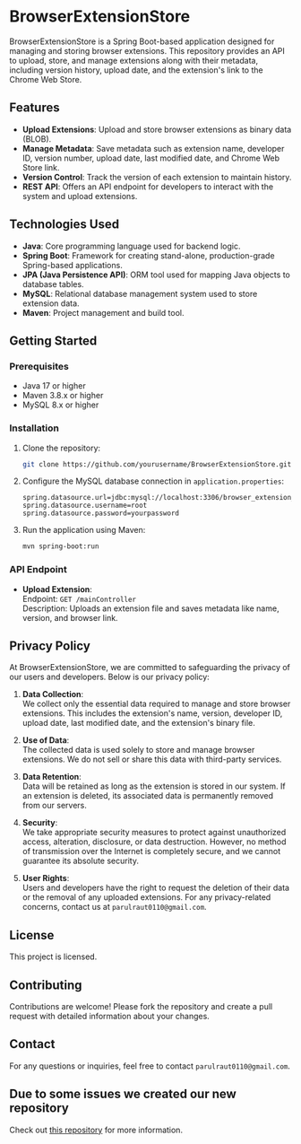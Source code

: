 # BrowserExtensionStore

BrowserExtensionStore is a Spring Boot-based application designed for managing and storing browser extensions. This repository provides an API to upload, store, and manage extensions along with their metadata, including version history, upload date, and the extension's link to the Chrome Web Store.

## Features
- **Upload Extensions**: Upload and store browser extensions as binary data (BLOB).
- **Manage Metadata**: Save metadata such as extension name, developer ID, version number, upload date, last modified date, and Chrome Web Store link.
- **Version Control**: Track the version of each extension to maintain history.
- **REST API**: Offers an API endpoint for developers to interact with the system and upload extensions.

## Technologies Used
- **Java**: Core programming language used for backend logic.
- **Spring Boot**: Framework for creating stand-alone, production-grade Spring-based applications.
- **JPA (Java Persistence API)**: ORM tool used for mapping Java objects to database tables.
- **MySQL**: Relational database management system used to store extension data.
- **Maven**: Project management and build tool.

## Getting Started

### Prerequisites
- Java 17 or higher
- Maven 3.8.x or higher
- MySQL 8.x or higher

### Installation
1. Clone the repository:
    ```bash
    git clone https://github.com/yourusername/BrowserExtensionStore.git
    ```
2. Configure the MySQL database connection in `application.properties`:
    ```properties
    spring.datasource.url=jdbc:mysql://localhost:3306/browser_extension_db
    spring.datasource.username=root
    spring.datasource.password=yourpassword
    ```
3. Run the application using Maven:
    ```bash
    mvn spring-boot:run
    ```

### API Endpoint
- **Upload Extension**:  
  Endpoint: `GET /mainController`  
  Description: Uploads an extension file and saves metadata like name, version, and browser link.




## Privacy Policy

At BrowserExtensionStore, we are committed to safeguarding the privacy of our users and developers. Below is our privacy policy:

1. **Data Collection**:  
   We collect only the essential data required to manage and store browser extensions. This includes the extension's name, version, developer ID, upload date, last modified date, and the extension's binary file.
   
2. **Use of Data**:  
   The collected data is used solely to store and manage browser extensions. We do not sell or share this data with third-party services.

3. **Data Retention**:  
   Data will be retained as long as the extension is stored in our system. If an extension is deleted, its associated data is permanently removed from our servers.

4. **Security**:  
   We take appropriate security measures to protect against unauthorized access, alteration, disclosure, or data destruction. However, no method of transmission over the Internet is completely secure, and we cannot guarantee its absolute security.

5. **User Rights**:  
   Users and developers have the right to request the deletion of their data or the removal of any uploaded extensions. For any privacy-related concerns, contact us at `parulraut0110@gmail.com`.

## License
This project is licensed.

## Contributing
Contributions are welcome! Please fork the repository and create a pull request with detailed information about your changes.

## Contact
For any questions or inquiries, feel free to contact `parulraut0110@gmail.com`.

## Due to some issues we created our new repository 
Check out [this repository](https://github.com/username/other-repo-name) for more information.



  

